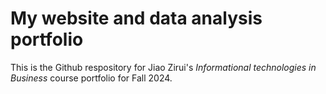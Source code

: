# My website and data analysis portfolio

This is the Github respository for Jiao Zirui's *Informational technologies in Business* course portfolio for Fall 2024.
